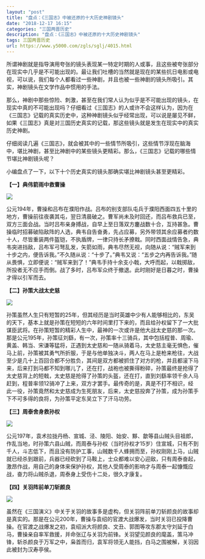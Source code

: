 ```yaml
---
layout: "post"
title: "盘点：《三国志》中被还原的十大历史神剧镜头"
date: "2018-12-17 16:15"
categories: "三国两晋历史"
description: "盘点：《三国志》中被还原的十大历史神剧镜头"
tags: 三国两晋历史
url: https://www.y5000.com/zgls/sglj/4015.html
---
```






所谓神剧就是指导演用夸张的镜头表现某一特定时期的人或事，且这些被夸张部分在现实中几乎是不可能出现的。最让我们吐槽的当然就是现在的某些抗日电影或电视，可以说，我们每个人都看过一些神剧，并且也被一些神剧的镜头所吸引。其实，神剧镜头在文学作品中惯用的手法。

那么，神剧中那些惊险、刺激，甚至在我们常人认为似乎是不可能出现的镜头，在现实中真的不可能出现吗？仔细看过《三国志》的人或许不会这样认为，因为在《三国志》记载的真实历史中，这种神剧镜头似乎经常出现，可以说是屡见不鲜，如果《三国志》真是对三国历史真实的记载，那这些镜头就是发生在现实中的真实历史神剧。

仔细阅读几遍《三国志》，就会被其中的一些情节所吸引，这些情节浮现在脑海中，堪比神剧，甚至比神剧中的某些镜头更精彩。那么，《三国志》记载的哪些情节堪比神剧镜头呢？

小编盘点了一下，以下十个历史真实的镜头那确实堪比神剧镜头甚至更精彩。

**【一】典伟箭雨中救曹操**

![](https://img.y5000.com/uploads/allimg/161027/6-16102G42955508.jpg)

公元194年，曹操和吕布在濮阳作战。吕布的别支部队屯兵于濮阳西面四五十里的地方，曹操前往夜袭其屯，翌日清晨破之。曹军尚未及时回还，而吕布救兵已至，双方三面会战。当时吕布亲身搏战，自早上至日落双方鏖战数十合，互持甚急。曹操临时招募破陷敌阵的人选，典韦自告奋勇，先占应募，另外带领其余应募者约数十人，尽皆重装两件盔铠，不执盾牌，一律只持长矛撩戟。同时西面战情告急，典韦突进挡敌，吕布军弓弩乱发，矢箭如雨，典韦尽然无视，向随从说：“贼军来到十步之内，便告诉我。”不久随从说：“十步了。”典韦又说：“五步之内再告诉我。”随从畏惧，立即便说：“贼军来到了！”典韦手持十余支小戟，大呼而起，以戟掷敌，所投者无不应手而倒。战了多时，吕布军众终于撤退。此时刚好是日暮之时，曹操才得以引军而去。

**【二】孙策大战太史慈**

![](https://img.y5000.com/uploads/allimg/161027/6-16102G43222a1.jpg)

孙策虽然人生只有短暂的25年，但其经历是当时英雄中少有人能够相比的，东吴的天下，基本上就是孙策在短短的六年时间里打下来的，而且给孙权留下了一大批谋臣武将。在孙策短暂的精彩人生中，最神的一次或许是他大战太史慈的那一次。那是公元195年，孙策征刘繇，有一次，孙策率十三骑兵，其中包括程普、周瑜、黄盖、韩当、宋谦等猛将，正遇到太史慈和一随从骑着马，太史慈主毫无惧色，催马上前，孙策被其勇气所折服，于是与他单独决斗，两人在马上是枪来枪往，大战至少是几十上百回合都不分胜负，其间是双方都被抓住了对方的枪，并且都滚下马来，后来打到马都不知到哪儿了，还在打，战袍也被撕得粉碎，孙策最终是抢得了太史慈背上的短戟，太史慈是抢得了孙策的头盔，还在打，直到刘繇率领千余人马赶到，程普率领12骑冲了上来，双方才罢手。最传奇的是，真是不打不相识，经此一役，孙策竟然和太史慈成为生死朋友，后来，太史慈投奔了孙策，成为孙策手下不可多得的良将，为孙策平定东吴立下了汗马功劳。

**【三】周泰舍身救孙权**

![](https://img.y5000.com/uploads/allimg/161027/6-16102G43336292.jpg)

公元197年，袁术拉拢丹杨、宣城、泾、陵阳、始安、黟、歙等县山贼头目祖郎，作乱当地，时孙策六县山贼，而周泰与孙权（当时孙权才15岁）住宣城，只有不到千人，斗志低下，而且没有防护工事，山贼数千人蜂拥而至，孙权刚刚上马，山贼就已经杀到跟前，兵器已经砍到了马鞍上，士众都难以安心迎敌，只有周泰奋起，激昂作战，用自己的身体来保护孙权，其他人受周泰的影响才与周泰一起慷慨应战，奋力将山贼杀退，周泰身上受伤十二处，很久才康复。

**【四】关羽阵前单刀斩颜良**

![](https://img.y5000.com/uploads/allimg/161027/6-16102G4363Q96.jpg)

虽然在《三国演义》中关于关羽的故事多是虚构，但关羽阵前单刀斩颜良的故事却是真实的。那是在公元200年，曹操与袁绍的官渡大战爆发，当时关羽已投降曹操。在官渡之战爆发之初，袁绍派大将颜良、文丑、郭图等攻东郡太守刘延于白马，曹操亲自率军救援，并命张辽与关羽为前锋。关羽望见颜良的麾盖，策马冲锋，斩杀颜良于万军之中，枭首而归，袁军将领无人能挡，白马之围被解，关羽因此被封为汉寿亭侯。
